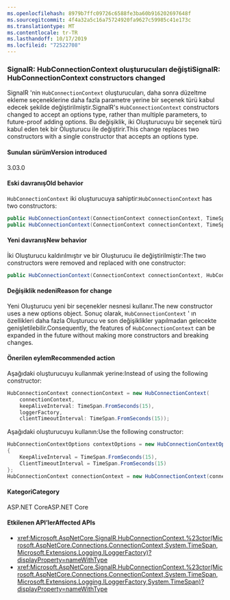 ```yaml
---
ms.openlocfilehash: 8979b7ffc09726c6588fe3ba60b916202697648f
ms.sourcegitcommit: 4f4a32a5c16a75724920fa9627c59985c41e173c
ms.translationtype: MT
ms.contentlocale: tr-TR
ms.lasthandoff: 10/17/2019
ms.locfileid: "72522708"
---
```

### <a name="signalr-hubconnectioncontext-constructors-changed"></a><span data-ttu-id="7a1f3-101">SignalR: HubConnectionContext oluşturucuları değişti</span><span class="sxs-lookup"><span data-stu-id="7a1f3-101">SignalR: HubConnectionContext constructors changed</span></span>

<span data-ttu-id="7a1f3-102">SignalR 'nin `HubConnectionContext` oluşturucuları, daha sonra düzeltme ekleme seçeneklerine daha fazla parametre yerine bir seçenek türü kabul edecek şekilde değiştirilmiştir.</span><span class="sxs-lookup"><span data-stu-id="7a1f3-102">SignalR's `HubConnectionContext` constructors changed to accept an options type, rather than multiple parameters, to future-proof adding options.</span></span> <span data-ttu-id="7a1f3-103">Bu değişiklik, iki Oluşturucuyu bir seçenek türü kabul eden tek bir Oluşturucu ile değiştirir.</span><span class="sxs-lookup"><span data-stu-id="7a1f3-103">This change replaces two constructors with a single constructor that accepts an options type.</span></span>

#### <a name="version-introduced"></a><span data-ttu-id="7a1f3-104">Sunulan sürüm</span><span class="sxs-lookup"><span data-stu-id="7a1f3-104">Version introduced</span></span>

<span data-ttu-id="7a1f3-105">3.0</span><span class="sxs-lookup"><span data-stu-id="7a1f3-105">3.0</span></span>

#### <a name="old-behavior"></a><span data-ttu-id="7a1f3-106">Eski davranış</span><span class="sxs-lookup"><span data-stu-id="7a1f3-106">Old behavior</span></span>

<span data-ttu-id="7a1f3-107">`HubConnectionContext` iki oluşturucuya sahiptir:</span><span class="sxs-lookup"><span data-stu-id="7a1f3-107">`HubConnectionContext` has two constructors:</span></span>

```csharp
public HubConnectionContext(ConnectionContext connectionContext, TimeSpan keepAliveInterval, ILoggerFactory loggerFactory);
public HubConnectionContext(ConnectionContext connectionContext, TimeSpan keepAliveInterval, ILoggerFactory loggerFactory, TimeSpan clientTimeoutInterval);
```

#### <a name="new-behavior"></a><span data-ttu-id="7a1f3-108">Yeni davranış</span><span class="sxs-lookup"><span data-stu-id="7a1f3-108">New behavior</span></span>

<span data-ttu-id="7a1f3-109">İki Oluşturucu kaldırılmıştır ve bir Oluşturucu ile değiştirilmiştir:</span><span class="sxs-lookup"><span data-stu-id="7a1f3-109">The two constructors were removed and replaced with one constructor:</span></span>

```csharp
public HubConnectionContext(ConnectionContext connectionContext, HubConnectionContextOptions contextOptions, ILoggerFactory loggerFactory)
```

#### <a name="reason-for-change"></a><span data-ttu-id="7a1f3-110">Değişiklik nedeni</span><span class="sxs-lookup"><span data-stu-id="7a1f3-110">Reason for change</span></span>

<span data-ttu-id="7a1f3-111">Yeni Oluşturucu yeni bir seçenekler nesnesi kullanır.</span><span class="sxs-lookup"><span data-stu-id="7a1f3-111">The new constructor uses a new options object.</span></span> <span data-ttu-id="7a1f3-112">Sonuç olarak, `HubConnectionContext` ' ın özellikleri daha fazla Oluşturucu ve son değişiklikler yapılmadan gelecekte genişletilebilir.</span><span class="sxs-lookup"><span data-stu-id="7a1f3-112">Consequently, the features of `HubConnectionContext` can be expanded in the future without making more constructors and breaking changes.</span></span>

#### <a name="recommended-action"></a><span data-ttu-id="7a1f3-113">Önerilen eylem</span><span class="sxs-lookup"><span data-stu-id="7a1f3-113">Recommended action</span></span>

<span data-ttu-id="7a1f3-114">Aşağıdaki oluşturucuyu kullanmak yerine:</span><span class="sxs-lookup"><span data-stu-id="7a1f3-114">Instead of using the following constructor:</span></span>

```csharp
HubConnectionContext connectionContext = new HubConnectionContext(
    connectionContext,
    keepAliveInterval: TimeSpan.FromSeconds(15),
    loggerFactory,
    clientTimeoutInterval: TimeSpan.FromSeconds(15));
```

<span data-ttu-id="7a1f3-115">Aşağıdaki oluşturucuyu kullanın:</span><span class="sxs-lookup"><span data-stu-id="7a1f3-115">Use the following constructor:</span></span>

```csharp
HubConnectionContextOptions contextOptions = new HubConnectionContextOptions()
{
    KeepAliveInterval = TimeSpan.FromSeconds(15),
    ClientTimeoutInterval = TimeSpan.FromSeconds(15)
};
HubConnectionContext connectionContext = new HubConnectionContext(connectionContext, contextOptions, loggerFactory);
```

#### <a name="category"></a><span data-ttu-id="7a1f3-116">Kategori</span><span class="sxs-lookup"><span data-stu-id="7a1f3-116">Category</span></span>

<span data-ttu-id="7a1f3-117">ASP.NET Core</span><span class="sxs-lookup"><span data-stu-id="7a1f3-117">ASP.NET Core</span></span>

#### <a name="affected-apis"></a><span data-ttu-id="7a1f3-118">Etkilenen API’ler</span><span class="sxs-lookup"><span data-stu-id="7a1f3-118">Affected APIs</span></span>

- <xref:Microsoft.AspNetCore.SignalR.HubConnectionContext.%23ctor(Microsoft.AspNetCore.Connections.ConnectionContext,System.TimeSpan,Microsoft.Extensions.Logging.ILoggerFactory)?displayProperty=nameWithType>
- <xref:Microsoft.AspNetCore.SignalR.HubConnectionContext.%23ctor(Microsoft.AspNetCore.Connections.ConnectionContext,System.TimeSpan,Microsoft.Extensions.Logging.ILoggerFactory,System.TimeSpan)?displayProperty=nameWithType>

<!--

#### Affected APIs

- `M:Microsoft.AspNetCore.SignalR.HubConnectionContext.#ctor(Microsoft.AspNetCore.Connections.ConnectionContext,System.TimeSpan,Microsoft.Extensions.Logging.ILoggerFactory)`
- `M:Microsoft.AspNetCore.SignalR.HubConnectionContext.#ctor(Microsoft.AspNetCore.Connections.ConnectionContext,System.TimeSpan,Microsoft.Extensions.Logging.ILoggerFactory,System.TimeSpan)`

-->
